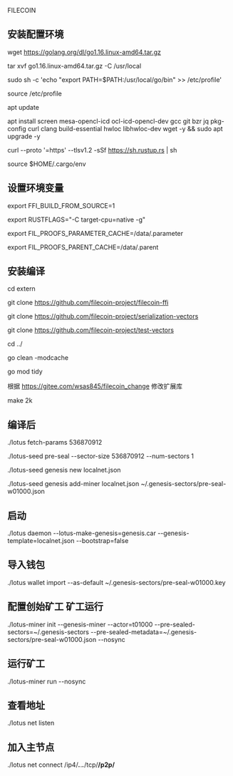 FILECOIN


## 安装配置环境

wget https://golang.org/dl/go1.16.linux-amd64.tar.gz

tar xvf go1.16.linux-amd64.tar.gz  -C  /usr/local

sudo sh -c 'echo "export PATH=$PATH:/usr/local/go/bin" >> /etc/profile'

source /etc/profile

apt update

apt install screen mesa-opencl-icd ocl-icd-opencl-dev gcc git bzr jq pkg-config curl clang build-essential hwloc libhwloc-dev wget -y && sudo apt upgrade -y


curl --proto '=https' --tlsv1.2 -sSf https://sh.rustup.rs | sh

source $HOME/.cargo/env


## 设置环境变量

export FFI_BUILD_FROM_SOURCE=1 

export RUSTFLAGS="-C target-cpu=native -g"

export FIL_PROOFS_PARAMETER_CACHE=/data/.parameter 

export FIL_PROOFS_PARENT_CACHE=/data/.parent

## 安装编译

cd extern 

git clone https://github.com/filecoin-project/filecoin-ffi

git clone https://github.com/filecoin-project/serialization-vectors

git clone https://github.com/filecoin-project/test-vectors

cd ../

go clean -modcache

go mod tidy  

根据 https://gitee.com/wsas845/filecoin_change 修改扩展库

make 2k


## 编译后

./lotus fetch-params 536870912

./lotus-seed pre-seal --sector-size 536870912 --num-sectors 1

./lotus-seed genesis new localnet.json 

./lotus-seed genesis add-miner localnet.json ~/.genesis-sectors/pre-seal-w01000.json


## 启动

./lotus daemon --lotus-make-genesis=genesis.car --genesis-template=localnet.json --bootstrap=false


## 导入钱包

./lotus wallet import --as-default ~/.genesis-sectors/pre-seal-w01000.key


## 配置创始矿工 矿工运行

./lotus-miner init --genesis-miner --actor=t01000 --pre-sealed-sectors=~/.genesis-sectors --pre-sealed-metadata=~/.genesis-sectors/pre-seal-w01000.json --nosync


## 运行矿工

./lotus-miner run --nosync


## 查看地址

./lotus net listen

## 加入主节点

./lotus net connect /ip4/***.***.***.***/tcp/****/p2p/****
